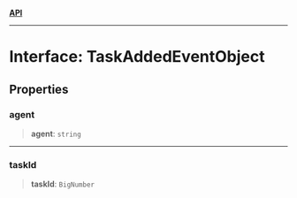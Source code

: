[**API**](../../../README.md)

***

# Interface: TaskAddedEventObject

## Properties

### agent

> **agent**: `string`

***

### taskId

> **taskId**: `BigNumber`
